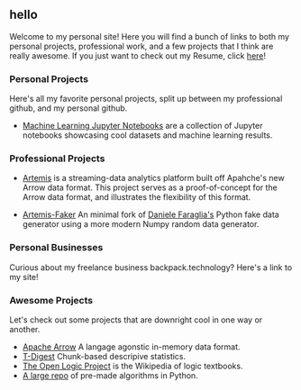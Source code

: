 ## hello

Welcome to my personal site! Here you will find a bunch of links to both my personal projects, professional work, and a few projects that I think are really awesome. If you just want to check out my Resume, click [here](https://github.com/russellgill/hello/blob/master/Resume_RussellGill.pdf)!

### Personal Projects

Here's all my favorite personal projects, split up between my professional github, and my personal github.

- [Machine Learning Jupyter Notebooks](https://github.com/russellgill/MachineLearningNotebooks) are a collection of Jupyter notebooks showcasing cool datasets and machine learning results.

### Professional Projects

- [Artemis](https://github.com/ryanmwhitephd/artemis) is a streaming-data analytics platform built off Apahche's new Arrow data format. This project serves as a proof-of-concept for the Arrow data format, and illustrates the flexibility of this format.

- [Artemis-Faker](https://github.com/russellgill/Artemis-Faker) An minimal fork of [Daniele Faraglia's](https://github.com/joke2k) Python fake data generator using a more modern Numpy random data generator.

### Personal Businesses

Curious about my freelance business backpack.technology? Here's a link to my site!

### Awesome Projects 

Let's check out some projects that are downright cool in one way or another.

- [Apache Arrow](https://github.com/apache/arrow) A langage agonstic in-memory data format.
- [T-Digest](https://github.com/tdunning/t-digest) Chunk-based descripive statistics.
- [The Open Logic Project](https://github.com/OpenLogicProject/OpenLogic) is the Wikipedia of logic textbooks.
- [A large repo](https://github.com/subbarayudu-j/TheAlgorithms-Python) of pre-made algorithms in Python.
